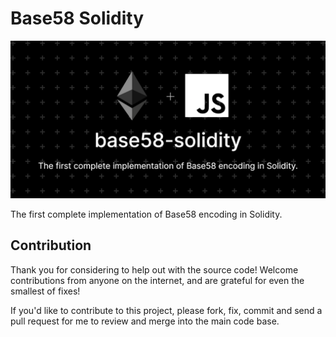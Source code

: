 # Base58 Solidity

![Base58-Solidity](./docs/images/base58-solidity.png)


The first complete implementation of Base58 encoding in Solidity.


## Contribution

Thank you for considering to help out with the source code! Welcome contributions
from anyone on the internet, and are grateful for even the smallest of fixes!

If you'd like to contribute to this project, please fork, fix, commit and send a pull request
for me to review and merge into the main code base.